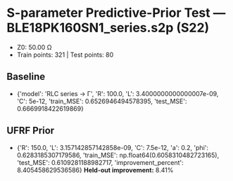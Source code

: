 # S-parameter Predictive-Prior Test — BLE18PK160SN1_series.s2p (S22)
- Z0: 50.00 Ω
- Train points: 321  |  Test points: 80

## Baseline
- {'model': 'RLC series -> Γ', 'R': 100.0, 'L': 3.4000000000000007e-09, 'C': 5e-12, 'train_MSE': 0.6526946494578395, 'test_MSE': 0.6669918422619869}

## UFRF Prior
- {'R': 150.0, 'L': 3.157142857142858e-09, 'C': 7.5e-12, 'a': 0.2, 'phi': 0.6283185307179586, 'train_MSE': np.float64(0.6058310482723165), 'test_MSE': 0.6109281188982717, 'improvement_percent': 8.405458629536586}
**Held-out improvement:** 8.41%